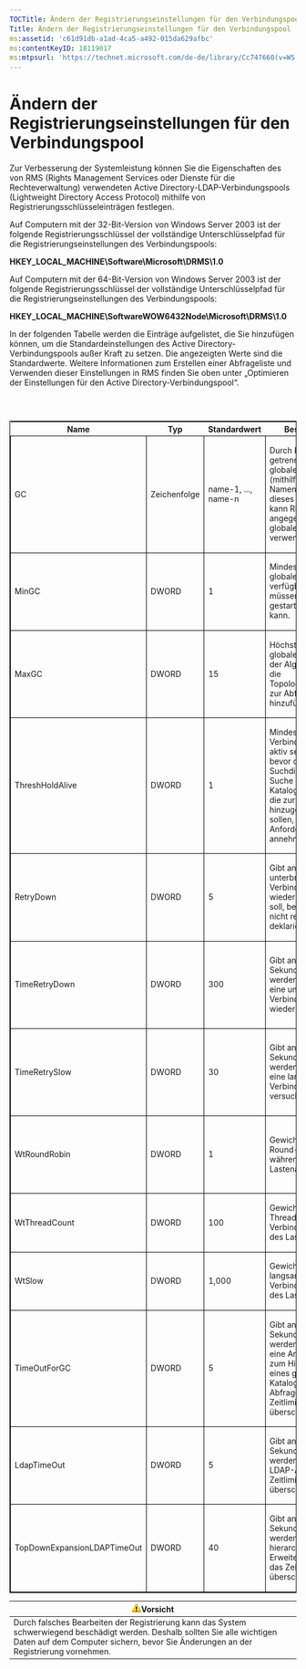 ```yaml
---
TOCTitle: Ändern der Registrierungseinstellungen für den Verbindungspool
Title: Ändern der Registrierungseinstellungen für den Verbindungspool
ms:assetid: 'c61d91db-a1ad-4ca5-a492-015da629afbc'
ms:contentKeyID: 18119017
ms:mtpsurl: 'https://technet.microsoft.com/de-de/library/Cc747660(v=WS.10)'
---
```


Ändern der Registrierungseinstellungen für den Verbindungspool
==============================================================

Zur Verbesserung der Systemleistung können Sie die Eigenschaften des von RMS (Rights Management Services oder Dienste für die Rechteverwaltung) verwendeten Active Directory-LDAP-Verbindungspools (Lightweight Directory Access Protocol) mithilfe von Registrierungsschlüsseleinträgen festlegen.

Auf Computern mit der 32-Bit-Version von Windows Server 2003 ist der folgende Registrierungsschlüssel der vollständige Unterschlüsselpfad für die Registrierungseinstellungen des Verbindungspools:

**HKEY\_LOCAL\_MACHINE\\Software\\Microsoft\\DRMS\\1.0**

Auf Computern mit der 64-Bit-Version von Windows Server 2003 ist der folgende Registrierungsschlüssel der vollständige Unterschlüsselpfad für die Registrierungseinstellungen des Verbindungspools:

**HKEY\_LOCAL\_MACHINE\\SoftwareWOW6432Node\\Microsoft\\DRMS\\1.0**

In der folgenden Tabelle werden die Einträge aufgelistet, die Sie hinzufügen können, um die Standardeinstellungen des Active Directory-Verbindungspools außer Kraft zu setzen. Die angezeigten Werte sind die Standardwerte. Weitere Informationen zum Erstellen einer Abfrageliste und Verwenden dieser Einstellungen in RMS finden Sie oben unter „Optimieren der Einstellungen für den Active Directory-Verbindungspool“.

###  

<p> </p>
<table style="border:1px solid black;">
<colgroup>
<col width="20%" />
<col width="20%" />
<col width="20%" />
<col width="20%" />
<col width="20%" />
</colgroup>
<thead>
<tr class="header">
<th>Name</th>
<th>Typ</th>
<th>Standardwert</th>
<th>Beschreibung</th>
<th>Anmerkungen</th>
</tr>
</thead>
<tbody>
<tr class="odd">
<td style="border:1px solid black;"><p>GC</p></td>
<td style="border:1px solid black;"><p>Zeichenfolge</p></td>
<td style="border:1px solid black;"><p>name-1, ..., name-n</p></td>
<td style="border:1px solid black;"><p>Durch Komma getrennte Liste der globalen Kataloge (mithilfe von DNS-Namen). Bei Einsatz dieses Schlüssels kann RMS nur die angegebenen globalen Kataloge verwenden.</p></td>
<td style="border:1px solid black;"><p>Wenn RMS keine Abfrageliste erstellen soll, geben Sie mit dieser Einstellung die zu verwendenden globalen Kataloge an.</p></td>
</tr>  
<tr class="even">
<td style="border:1px solid black;"><p>MinGC</p></td>
<td style="border:1px solid black;"><p>DWORD</p></td>
<td style="border:1px solid black;"><p>1</p></td>
<td style="border:1px solid black;"><p>Mindestanzahl der globalen Kataloge, die verfügbar sein müssen, bevor RMS gestartet werden kann.</p></td>
<td style="border:1px solid black;"></td>
</tr>  
<tr class="odd">
<td style="border:1px solid black;"><p>MaxGC</p></td>
<td style="border:1px solid black;"><p>DWORD</p></td>
<td style="border:1px solid black;"><p>15</p></td>
<td style="border:1px solid black;"><p>Höchstanzahl der globalen Kataloge, die der Algorithmus für die Topologieerkennung zur Abfrageliste hinzufügen soll.</p></td>
<td style="border:1px solid black;"></td>
</tr>  
<tr class="even">
<td style="border:1px solid black;"><p>ThreshHoldAlive</p></td>
<td style="border:1px solid black;"><p>DWORD</p></td>
<td style="border:1px solid black;"><p>1</p></td>
<td style="border:1px solid black;"><p>Mindestanzahl der Verbindungen, die aktiv sein sollten, bevor die Suchdienste mit der Suche nach globalen Katalogen beginnen, die zur Abfrageliste hinzugefügt werden sollen, damit RMS Anforderungen annehmen kann.</p></td>
<td style="border:1px solid black;"></td>
</tr>  
<tr class="odd">
<td style="border:1px solid black;"><p>RetryDown</p></td>
<td style="border:1px solid black;"><p>DWORD</p></td>
<td style="border:1px solid black;"><p>5</p></td>
<td style="border:1px solid black;"><p>Gibt an, wie oft eine unterbrochene Verbindung wiederholt werden soll, bevor sie als nicht reagierend deklariert wird.</p></td>
<td style="border:1px solid black;"></td>
</tr>  
<tr class="even">
<td style="border:1px solid black;"><p>TimeRetryDown</p></td>
<td style="border:1px solid black;"><p>DWORD</p></td>
<td style="border:1px solid black;"><p>300</p></td>
<td style="border:1px solid black;"><p>Gibt an, wie viele Sekunden gewartet werden soll, bevor eine unterbrochene Verbindung wiederholt wird.</p></td>
<td style="border:1px solid black;"><p>Eine Änderung dieser Standardeinstellung sollte nur unter ungewöhnlichen Umständen erforderlich sein.</p></td>
</tr>  
<tr class="odd">
<td style="border:1px solid black;"><p>TimeRetrySlow</p></td>
<td style="border:1px solid black;"><p>DWORD</p></td>
<td style="border:1px solid black;"><p>30</p></td>
<td style="border:1px solid black;"><p>Gibt an, wie viele Sekunden gewartet werden soll, bevor eine langsame Verbindung erneut versucht wird.</p></td>
<td style="border:1px solid black;"><p>Eine Änderung dieser Standardeinstellung sollte nur unter ungewöhnlichen Umständen erforderlich sein.</p></td>
</tr>  
<tr class="even">
<td style="border:1px solid black;"><p>WtRoundRobin</p></td>
<td style="border:1px solid black;"><p>DWORD</p></td>
<td style="border:1px solid black;"><p>1</p></td>
<td style="border:1px solid black;"><p>Gewichtung von Round-Robin während des Lastenausgleichs.</p></td>
<td style="border:1px solid black;"><p>Die relative Bedeutung von Round-Robin beim Lastenausgleich. 1 ist der niedrigste Wert.</p></td>
</tr>  
<tr class="odd">
<td style="border:1px solid black;"><p>WtThreadCount</p></td>
<td style="border:1px solid black;"><p>DWORD</p></td>
<td style="border:1px solid black;"><p>100</p></td>
<td style="border:1px solid black;"><p>Gewichtung der Threadanzahl pro Verbindung während des Lastenausgleichs.</p></td>
<td style="border:1px solid black;"><p>Die relative Bedeutung einer geringen Threadanzahl.</p></td>
</tr>  
<tr class="even">
<td style="border:1px solid black;"><p>WtSlow</p></td>
<td style="border:1px solid black;"><p>DWORD</p></td>
<td style="border:1px solid black;"><p>1,000</p></td>
<td style="border:1px solid black;"><p>Gewichtung der langsamen Verbindung während des Lastenausgleichs.</p></td>
<td style="border:1px solid black;"><p>Die relative Bedeutung der nicht langsamen Verbindung.</p></td>
</tr>  
<tr class="odd">
<td style="border:1px solid black;"><p>TimeOutForGC</p></td>
<td style="border:1px solid black;"><p>DWORD</p></td>
<td style="border:1px solid black;"><p>5</p></td>
<td style="border:1px solid black;"><p>Gibt an, wie viele Sekunden gewartet werden soll, bevor eine Anforderung zum Hinzufügen eines globalen Katalogs zur Abfrageliste das Zeitlimit überschreitet.</p></td>
<td style="border:1px solid black;"></td>
</tr>  
<tr class="even">
<td style="border:1px solid black;"><p>LdapTimeOut</p></td>
<td style="border:1px solid black;"><p>DWORD</p></td>
<td style="border:1px solid black;"><p>5</p></td>
<td style="border:1px solid black;"><p>Gibt an, wie viele Sekunden gewartet werden soll, bevor LDAP-APIs das Zeitlimit überschreiten.</p></td>
<td style="border:1px solid black;"></td>
</tr>  
<tr class="odd">
<td style="border:1px solid black;"><p>TopDownExpansionLDAPTimeOut</p></td>
<td style="border:1px solid black;"><p>DWORD</p></td>
<td style="border:1px solid black;"><p>40</p></td>
<td style="border:1px solid black;"><p>Gibt an, wie viele Sekunden gewartet werden soll, bevor hierarchische LDAP-Erweiterungsabfragen das Zeitlimit überschreiten.</p></td>
<td style="border:1px solid black;"></td>
</tr>  
</tbody>  
</table>
  
| ![](images/Cc747660.Caution(WS.10).gif)Vorsicht                                                                                                                                         |  
|----------------------------------------------------------------------------------------------------------------------------------------------------------------------------------------------------------------------|  
| Durch falsches Bearbeiten der Registrierung kann das System schwerwiegend beschädigt werden. Deshalb sollten Sie alle wichtigen Daten auf dem Computer sichern, bevor Sie Änderungen an der Registrierung vornehmen. |
